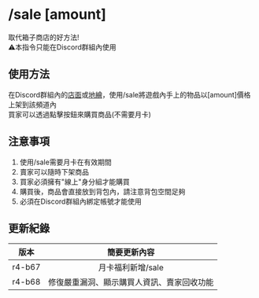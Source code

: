 # /sale [amount]

取代箱子商店的好方法!  
⚠️本指令只能在Discord群組內使用  

## 使用方法

在Discord群組內的[店面](https://discord.com/channels/1278590147193081947/1379683775562383420)或[地繪](https://discord.com/channels/1278590147193081947/1379684060565213316)，使用/sale將遊戲內手上的物品以[amount]價格上架到該頻道內  
買家可以透過點擊按鈕來購買商品(不需要月卡)  

## 注意事項

1. 使用/sale需要月卡在有效期間
2. 賣家可以隨時下架商品
3. 買家必須擁有"線上"身分組才能購買
4. 購買後，商品會直接放到背包內，請注意背包空間足夠
5. 必須在Discord群組內綁定帳號才能使用

## 更新紀錄

|版本|簡要更新內容|
|:---:|:---:|
|r4-b67|月卡福利新增/sale|
|r4-b68|修復嚴重漏洞、顯示購買人資訊、賣家回收功能|
